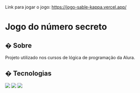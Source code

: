 Link para jogar o jogo: https://jogo-sable-kappa.vercel.app/
<h1>Jogo do número secreto</h1>

<h2>� Sobre</h2>
<p>Projeto utilizado nos cursos de lógica de programação da Alura.</p>

## � Tecnologias
<div>
  <img src="https://img.shields.io/badge/HTML-239120?style=for-the-badge&logo=html5&logoColor=white">
  <img src="https://img.shields.io/badge/CSS-239120?&style=for-the-badge&logo=css3&logoColor=white">
  <img src="https://img.shields.io/badge/JavaScript-F7DF1E?style=for-the-badge&logo=javascript&logoColor=black">
</div>
